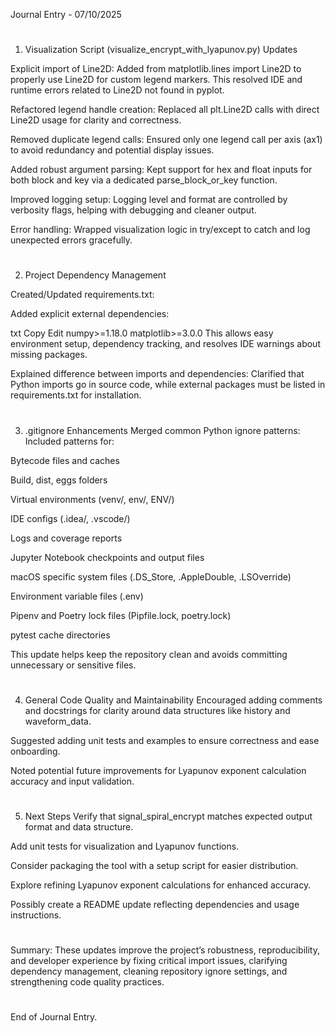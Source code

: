 Journal Entry - 07/10/2025
#
#
1. Visualization Script (visualize_encrypt_with_lyapunov.py) Updates

Explicit import of Line2D:
Added from matplotlib.lines import Line2D to properly use Line2D for custom legend markers.
This resolved IDE and runtime errors related to Line2D not found in pyplot.


Refactored legend handle creation:
Replaced all plt.Line2D calls with direct Line2D usage for clarity and correctness.


Removed duplicate legend calls:
Ensured only one legend call per axis (ax1) to avoid redundancy and potential display issues.


Added robust argument parsing:
Kept support for hex and float inputs for both block and key via a dedicated parse_block_or_key function.


Improved logging setup:
Logging level and format are controlled by verbosity flags, helping with debugging and cleaner output.


Error handling:
Wrapped visualization logic in try/except to catch and log unexpected errors gracefully.
#
2. Project Dependency Management


Created/Updated requirements.txt:


Added explicit external dependencies:

txt
Copy
Edit
numpy>=1.18.0
matplotlib>=3.0.0
This allows easy environment setup, dependency tracking, and resolves IDE warnings about missing packages.


Explained difference between imports and dependencies:
Clarified that Python imports go in source code, while external packages must be listed in requirements.txt for installation.
#
3. .gitignore Enhancements
Merged common Python ignore patterns:
Included patterns for:

Bytecode files and caches

Build, dist, eggs folders

Virtual environments (venv/, env/, ENV/)

IDE configs (.idea/, .vscode/)

Logs and coverage reports

Jupyter Notebook checkpoints and output files

macOS specific system files (.DS_Store, .AppleDouble, .LSOverride)

Environment variable files (.env)

Pipenv and Poetry lock files (Pipfile.lock, poetry.lock)

pytest cache directories

This update helps keep the repository clean and avoids committing unnecessary or sensitive files.
#
4. General Code Quality and Maintainability
Encouraged adding comments and docstrings for clarity around data structures like history and waveform_data.

Suggested adding unit tests and examples to ensure correctness and ease onboarding.

Noted potential future improvements for Lyapunov exponent calculation accuracy and input validation.
#
5. Next Steps
Verify that signal_spiral_encrypt matches expected output format and data structure.

Add unit tests for visualization and Lyapunov functions.

Consider packaging the tool with a setup script for easier distribution.

Explore refining Lyapunov exponent calculations for enhanced accuracy.

Possibly create a README update reflecting dependencies and usage instructions.
#
#
Summary:
These updates improve the project’s robustness, reproducibility, and developer experience by fixing critical import issues, clarifying dependency management, cleaning repository ignore settings, and strengthening code quality practices.
#
#
End of Journal Entry.
